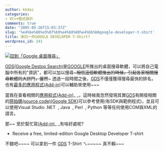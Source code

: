 ```yaml
---
author: kkdai
categories:
- VC++程式設計
comments: true
date: "2005-05-26T15:03:37Z"
slug: '%e4%be%86%e5%87%b9%e4%b8%80%e4%bb%b6google-developer-t-shirt'
title: 來凹一件GOOGLE DEVELOPER T-Shirt?
wordpress_id: 241
---
```


[![回到「Google 桌面搜尋」](http://127.0.0.1:4664/logo3.gif)](http://127.0.0.1:4664/&s=MJXHAh7kfarZbc3Ge6DAMAQ6K9s)

[GDS(Google Destop Search)](http://127.0.0.1:4664/&s=MJXHAh7kfarZbc3Ge6DAMAQ6K9s)是[GOOGLE](http://google.com)所推出的桌面搜尋軟體，可以將自己電腦中所有的"資訊"，都可以加以搜尋~~~相信這個軟體推出的時候，引起各家相關搜尋軟體的大拼鬥，當然~~~ 透過一段時間之後，[GDS](http://127.0.0.1:4664/&s=MJXHAh7kfarZbc3Ge6DAMAQ6K9s)不僅僅獲得搜尋最快的排名，也有[最多的應用程式(Add-in)](http://desktop.google.com/plugins.html)可以輔助來使用~~~

當我在查看相關的[應用程式(Add-in)](http://desktop.google.com/plugins.html)_ _，這時候我忽然發現其實[GDS](http://127.0.0.1:4664/&s=MJXHAh7kfarZbc3Ge6DAMAQ6K9s)有開發相關的[原始碼(source code)(Google SDK)](http://desktop.google.com/downloadsdksubmit)可以參考使用(有SDK與範例程式)，並且可以使用Visual Studio .NET  , Java  , Perl  , Python 等等任何使用COM與XML的語言。

那~~ 至於幫忙寫[(Add-in)](http://desktop.google.com/plugins.html)_ _有啥好處呢?

  * Receive a free, limited-edition Google Desktop Developer T-shirt 

不錯吧~~~~ 可以拿到一件 [GDS](http://127.0.0.1:4664/&s=MJXHAh7kfarZbc3Ge6DAMAQ6K9s) T-Shirt ㄟ~~~~~ 真不賴~~~
